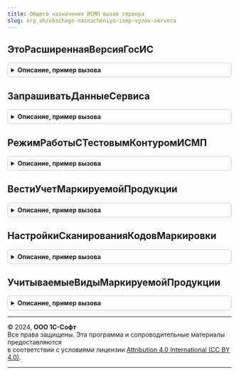 ```yaml
---
title: Общего назначения ИСМП вызов сервера
slug: erp_uh/obschego-naznacheniya-ismp-vyzov-servera
---
```



## ЭтоРасширеннаяВерсияГосИС
<details style="margin: 1em 0; padding: 0.5em; border: 1px solid #ccc; border-radius: 6px;">

<summary style="font-weight: bold; cursor: pointer;">Описание, пример вызова</summary>

```bsl

Функция ЭтоРасширеннаяВерсияГосИС() Экспорт
```

Пример вызова
```bsl
Результат = ОбщегоНазначенияИСМПВызовСервера.ЭтоРасширеннаяВерсияГосИС() 
```
</details>

## ЗапрашиватьДанныеСервиса
<details style="margin: 1em 0; padding: 0.5em; border: 1px solid #ccc; border-radius: 6px;">

<summary style="font-weight: bold; cursor: pointer;">Описание, пример вызова</summary>

```bsl

//Возвращает признак запроса данных из сервиса ИС МП.
//
//Возвращаемое значение:
//   Булево - Истина, в случае необходимости запроса данных сервиса.
//
Функция ЗапрашиватьДанныеСервиса() Экспорт
```

Пример вызова
```bsl
Результат = ОбщегоНазначенияИСМПВызовСервера.ЗапрашиватьДанныеСервиса() 
```
</details>

## РежимРаботыСТестовымКонтуромИСМП
<details style="margin: 1em 0; padding: 0.5em; border: 1px solid #ccc; border-radius: 6px;">

<summary style="font-weight: bold; cursor: pointer;">Описание, пример вызова</summary>

```bsl

// Возвращает признак включения режима работы с тестовым контуром ИС МП
//
// Возвращаемое значение:
//  Булево - Истина, если включен режим работы с тестовым контуром ИС МП.
//
Функция РежимРаботыСТестовымКонтуромИСМП() Экспорт
```

Пример вызова
```bsl
Результат = ОбщегоНазначенияИСМПВызовСервера.РежимРаботыСТестовымКонтуромИСМП() 
```
</details>

## ВестиУчетМаркируемойПродукции
<details style="margin: 1em 0; padding: 0.5em; border: 1px solid #ccc; border-radius: 6px;">

<summary style="font-weight: bold; cursor: pointer;">Описание, пример вызова</summary>

```bsl

// Возвращает признак ведения учета маркируемой продукци переданного вида.
//
// Параметры:
//  ВидМаркируемойПродукции - ПеречислениеСсылка.ВидыПродукцииИС - вид маркируемой продукции
// Возвращаемое значение:
// 	Булево - признак ведения учета маркируемой продукции переданного вида.
//
Функция ВестиУчетМаркируемойПродукции(ВидМаркируемойПродукции = Неопределено) Экспорт
```

Пример вызова
```bsl
Результат = ОбщегоНазначенияИСМПВызовСервера.ВестиУчетМаркируемойПродукции(ВидМаркируемойПродукции);
```
</details>

## НастройкиСканированияКодовМаркировки
<details style="margin: 1em 0; padding: 0.5em; border: 1px solid #ccc; border-radius: 6px;">

<summary style="font-weight: bold; cursor: pointer;">Описание, пример вызова</summary>

```bsl

// Возвращает настройки сканирования кодов маркировки ИС МП.
//
// Возвращаемое значение:
//  Булево - Истина, в случае необходимости контроля статусов.
Функция НастройкиСканированияКодовМаркировки() Экспорт
```

Пример вызова
```bsl
Результат = ОбщегоНазначенияИСМПВызовСервера.НастройкиСканированияКодовМаркировки() 
```
</details>

## УчитываемыеВидыМаркируемойПродукции
<details style="margin: 1em 0; padding: 0.5em; border: 1px solid #ccc; border-radius: 6px;">

<summary style="font-weight: bold; cursor: pointer;">Описание, пример вызова</summary>

```bsl

//Возвращает учитываемые виды маркируемой продукции.
//  При вызове с параметрами -только находящиеся в тестовом/обязательном периоде эксплуатации.
//
//Параметры:
//   НаДату - Неопределено - все учитываемые
//          - Дата - требуется получение только видов продукции в тестовом/обязательном периоде на указанную дату
//   ТестовыйПериод - Булево - признак тестового периода
//
// Возвращаемое значение:
//   ФиксированныйМассив Из ПеречислениеСсылка.ВидыПродукцииИС - учитываемые виды маркируемой продукции.
//
Функция УчитываемыеВидыМаркируемойПродукции(НаДату = Неопределено, ТестовыйПериод = Ложь) Экспорт
```

Пример вызова
```bsl
Результат = ОбщегоНазначенияИСМПВызовСервера.УчитываемыеВидыМаркируемойПродукции(НаДату, ТестовыйПериод);
```
</details>

---

© 2024, **ООО 1С-Софт**  
Все права защищены. Эта программа и сопроводительные материалы предоставляются  
в соответствии с условиями лицензии [Attribution 4.0 International (CC BY 4.0)](https://creativecommons.org/licenses/by/4.0/legalcode).

---
